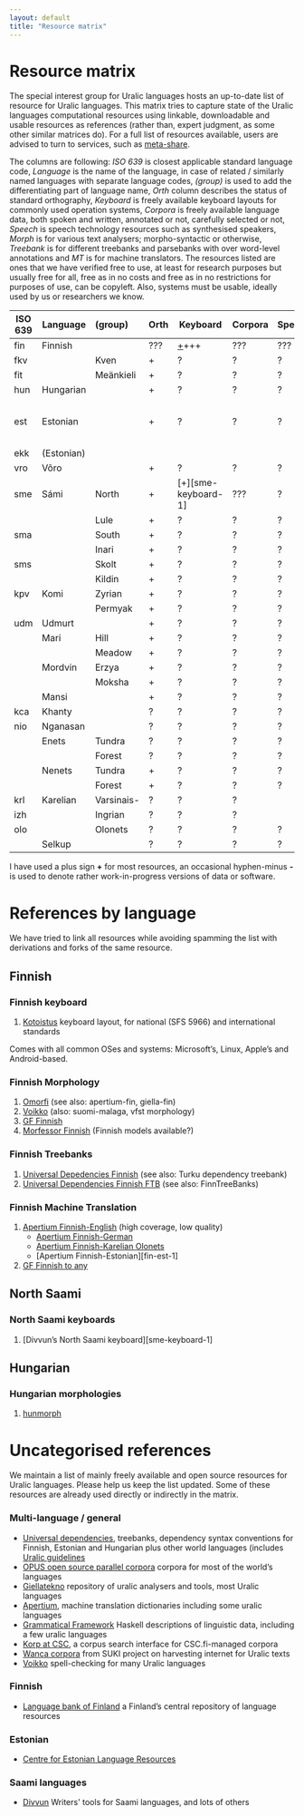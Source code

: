 ```yaml
---
layout: default
title: "Resource matrix"
---
```


# Resource matrix

The special interest group for Uralic languages hosts an up-to-date list of
resource for Uralic languages.
This matrix tries to capture state of the Uralic languages computational
resources using linkable, downloadable and usable resources as references
(rather than, expert judgment, as some other similar matrices do). For a
full list of resources available, users are advised to turn to services,
such as [meta-share](http://meta-share.eu).

The columns are following: *ISO 639* is closest applicable standard language
code, *Language* is the name of the language, in case of related / similarly
named languages with separate language codes, *(group)* is used to add the
differentiating part of language name, *Orth* column describes the status of
standard orthography, *Keyboard* is freely available keyboard layouts for
commonly used operation systems, *Corpora* is freely available language data,
both spoken and written, annotated or not, carefully selected or not, *Speech*
is speech technology resources such as synthesised speakers, *Morph* is for
various text analysers; morpho-syntactic or otherwise, *Treebank* is for
different treebanks and parsebanks with over word-level annotations and
*MT* is for machine translators. The resources listed are ones that we have
verified free to use, at least for research purposes but usually free for all,
free as in no costs and free as in no restrictions for purposes of use, can
be copyleft. Also, systems must be usable, ideally used by us or researchers we
know.

| ISO 639 | Language | (group) | Orth | Keyboard | Corpora | Speech | Morph | Treebank | MT |
| --- | --- | :-- | --- | --- | --- | --- | --- | --- | --- |
| fin | Finnish |     | ??? | [+][fin-keyboard-1]+++ | ??? | ??? | [+][fin-morph-1][+][fin-morph-2][+][fin-morph-3][+][fin-morph-4] | [+][fin-treebank-1][+][fin-treebank-2] | [+][fin-any-1][-][fin-eng-1]  |
| fkv |  | Kven | + | ? | ? | ? | ? | ? | ? |
| fit |  | Meänkieli | + | ? | ? | ? | ? | ? | ? |
| hun | Hungarian |   | +| ? | ?| ? | [+][hun-morph-1] | ? |? |
| est | Estonian |    | +| ? | ?| ? | ?| ?| [+][fin-est-1] |
| ekk | (Estonian) |  |  |   |  |   |  |  |   |
| vro | Võro |        | +| ? | ?| ?| ? | ?| ? |
| sme | Sámi | North | + | [+][sme-keyboard-1] | ??? | ? | ?? | ? | ? |
|  |       | Lule  | + | ?| ? | ?| ?| ?| ? |
| sma |       | South | + | ?| ? | ?| ?| ?| ? |
|  |     | Inari   | + | ?| ? | ?| ?| ?| ? |
| sms |     | Skolt   | + | ?| ? | ?| ?| ?| ? |
|  |     | Kildin  | +| ? | ? | ?| ?| ?| ? |
| kpv | Komi | Zyrian | +| ? | ?| ?| ?| ? |
|     |      | Permyak | +| ? | ?| ?| ?| ? |
| udm | Udmurt |      | + | ? | ?| ? | ?| ? |
| | Mari   | Hill | +| ? | ?| ?| ?| ? |
| |        | Meadow | +| ? | ?| ?| ?| ? |
| | Mordvin | Erzya | +| ?| ? | ?| ?| ? |
| |         | Moksha | +| ? | ?| ?|??| ? |
| | Mansi   |       | +| ? | ?| ? | ?| ?| ? |
| kca | Khanty  |       | ?| ? | ?| ? | ?| ?| ? |
| nio | Nganasan |      | ?| ? | ?| ?| ? | ?| ? |
| | Enets | Tundra  | ?| ? | ?| ?| ?| ? |
| |       | Forest  | ?| ? | ?| ?| ?| ? |
| | Nenets | Tundra | +| ? | ?| ?| ?| ? |
| |        | Forest | +| ? | ?| ?| ?| ? |
| krl | Karelian | Varsinais- | ? | ?| ? | | ?| ?| ? |
| izh |          | Ingrian | ? | ?| ? | | ?| ?| ? |
| olo |          | Olonets | ? | ?| ? | ? | ? | ?| [-][fin-olo-1] |
| | Selkup |        | ? | ? | ?| ? | ? | ?| ? |

I have used a plus sign **+** for most resources, an occasional hyphen-minus
**-** is used to denote rather work-in-progress versions of data or software.

# References by language

We have tried to link all resources while avoiding spamming the list with
derivations and forks of the same resource.

## Finnish

### Finnish keyboard

1. [Kotoistus][fin-keyboard-1] keyboard layout, for national (SFS 5966)
   and international standards

Comes with all common OSes and systems: Microsoft’s, Linux, Apple’s and
Android-based.

### Finnish Morphology

1. [Omorfi][fin-morph-1] (see also: apertium-fin, giella-fin)
2. [Voikko][fin-morph-2] (also: suomi-malaga, vfst morphology)
3. [GF Finnish][fin-morph-3]
4. [Morfessor Finnish][fin-morph-4] (Finnish models available?)

### Finnish Treebanks

1. [Universal Depedencies Finnish][fin-treebank-1] (see also: Turku dependency treebank)
2. [Universal Dependencies Finnish FTB][fin-treebank-2] (see also: FinnTreeBanks)

### Finnish Machine Translation

1. [Apertium Finnish-English][fin-eng-1] (high coverage, low quality)
    * [Apertium Finnish-German][fin-deu-1]
    * [Apertium Finnish-Karelian Olonets][fin-olo-1]
    * [Apertium Finnish-Estonian][fin-est-1]
2. [GF Finnish to any][fin-any-1]

## North Saami

### North Saami keyboards

1. [Divvun’s North Saami keyboard][sme-keyboard-1]

## Hungarian

### Hungarian morphologies

1. [hunmorph][hun-morph-1]

# Uncategorised references

We maintain a list of mainly freely available and open source resources
for Uralic languages. Please help us keep the list updated. Some of these
resources are already used directly or indirectly in the matrix.

### Multi-language / general

* [Universal dependencies](http://universaldependencies.org), treebanks,
   dependency syntax conventions for Finnish, Estonian and Hungarian plus other
   world languages (includes [Uralic
   guidelines](http://universaldependencies.org/uralic)
* [OPUS open source parallel corpora](http://opus.lingfil.uu.se/) corpora for
   most of the world’s languages
* [Giellatekno](http://giellatekno.uit.no/) repository of uralic analysers and
   tools, most Uralic languages
* [Apertium](http://sf.net/p/apertium), machine translation dictionaries
   including some uralic languages
* [Grammatical Framework](http://grammaticalframework.com/)
   Haskell descriptions of linguistic data, including a few uralic languages
* [Korp at CSC](http://korp.csc.fi/), a corpus search interface
   for CSC.fi-managed corpora
* [Wanca corpora](http://suki.ling.helsinki.fi/wanca/) from SUKI project on
   harvesting internet for Uralic texts
* [Voikko](http://voikko.puimula.org/) spell-checking for many Uralic languages

### Finnish

* [Language bank of Finland](http://kielipankki.fi) a Finland’s central
   repository of language resources

### Estonian

* [Centre for Estonian Language Resources](http://keeleressursid.ee/)

### Saami languages

* [Divvun](http://divvun.no) Writers' tools for Saami languages, and lots
  of others



<!-- links: -->

[fin-keyboard-1]: http://kotoistus.fi/nappaimisto/
[fin-morph-1]: https://github.com/flammie/omorfi
[fin-morph-2]: http://voikko.sf.net/
[fin-morph-3]: http://www.grammaticalframework.org/lib/src/finnish/
[fin-morph-4]: https://github.com/aalto-speech/morfessor
[fin-treebank-1]: http://universaldependencies.org/fi/overview/introduction.html
[fin-treebank-2]: http://www.ling.helsinki.fi/kieliteknologia/tutkimus/treebank/
[fin-eng-1]: https://github.com/flammie/apertium-fin-eng
[fin-deu-1]: https://github.com/flammie/apertium-fin-deu
[fin-olo-1]: https://github.com/flammie/apertium-fin-olo
[fin-any-1]: http://www.grammaticalframework.org/
[hun-morph-1]: http://mokk.bme.hu/resources/hunmorph/


